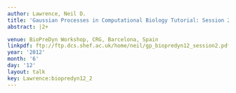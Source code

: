 ```yaml
---
author: Lawrence, Neil D.
title: 'Gaussian Processes in Computational Biology Tutorial: Session 2'
abstract: |2+

venue: BioPreDyn Workshop, CRG, Barcelona, Spain
linkpdf: ftp://ftp.dcs.shef.ac.uk/home/neil/gp_biopredyn12_session2.pdf
year: '2012'
month: '6'
day: '12'
layout: talk
key: Lawrence:biopredyn12_2
---
```

